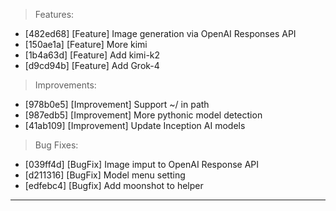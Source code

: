> Features:
- [482ed68] [Feature] Image generation via OpenAI Responses API
- [150ae1a] [Feature] More kimi
- [1b4a63d] [Feature] Add kimi-k2
- [d9cd94b] [Feature] Add Grok-4

> Improvements:
- [978b0e5] [Improvement] Support ~/ in path
- [987edb5] [Improvement] More pythonic model detection
- [41ab109] [Improvement] Update Inception AI models

> Bug Fixes:
- [039ff4d] [BugFix] Image imput to OpenAI Response API
- [d211316] [BugFix] Model menu setting
- [edfebc4] [Bugfix] Add moonshot to helper


---
